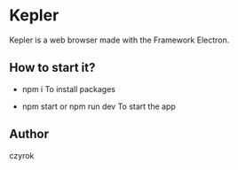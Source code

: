 # Kepler

Kepler is a web browser made with the Framework Electron.

## How to start it?

* npm i
To install packages

* npm start or npm run dev
To start the app

## Author

czyrok